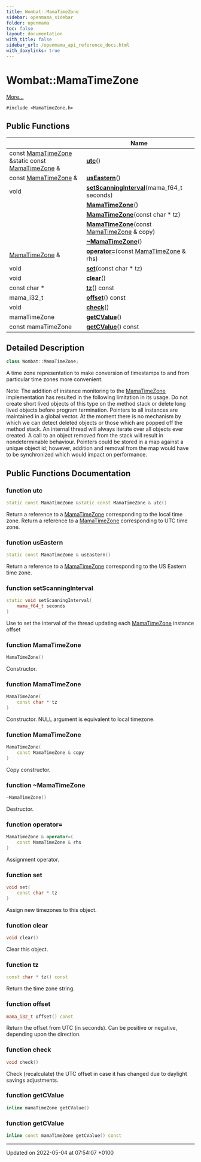 ```yaml
---
title: Wombat::MamaTimeZone
sidebar: openmama_sidebar
folder: openmama
toc: false
layout: documentation
with_title: false
sidebar_url: /openmama_api_reference_docs.html
with_doxylinks: true
---
```


# Wombat::MamaTimeZone



 [More...](#detailed-description)


`#include <MamaTimeZone.h>`

## Public Functions

|                | Name           |
| -------------- | -------------- |
| const [MamaTimeZone](classWombat_1_1MamaTimeZone.html) &static const [MamaTimeZone](classWombat_1_1MamaTimeZone.html) & | **[utc](classWombat_1_1MamaTimeZone.html#function-utc)**() |
| const [MamaTimeZone](classWombat_1_1MamaTimeZone.html) & | **[usEastern](classWombat_1_1MamaTimeZone.html#function-useastern)**() |
| void | **[setScanningInterval](classWombat_1_1MamaTimeZone.html#function-setscanninginterval)**(mama_f64_t seconds) |
| | **[MamaTimeZone](classWombat_1_1MamaTimeZone.html#function-mamatimezone)**() |
| | **[MamaTimeZone](classWombat_1_1MamaTimeZone.html#function-mamatimezone)**(const char * tz) |
| | **[MamaTimeZone](classWombat_1_1MamaTimeZone.html#function-mamatimezone)**(const [MamaTimeZone](classWombat_1_1MamaTimeZone.html) & copy) |
| | **[~MamaTimeZone](classWombat_1_1MamaTimeZone.html#function-~mamatimezone)**() |
| [MamaTimeZone](classWombat_1_1MamaTimeZone.html) & | **[operator=](classWombat_1_1MamaTimeZone.html#function-operator=)**(const [MamaTimeZone](classWombat_1_1MamaTimeZone.html) & rhs) |
| void | **[set](classWombat_1_1MamaTimeZone.html#function-set)**(const char * tz) |
| void | **[clear](classWombat_1_1MamaTimeZone.html#function-clear)**() |
| const char * | **[tz](classWombat_1_1MamaTimeZone.html#function-tz)**() const |
| mama_i32_t | **[offset](classWombat_1_1MamaTimeZone.html#function-offset)**() const |
| void | **[check](classWombat_1_1MamaTimeZone.html#function-check)**() |
| mamaTimeZone | **[getCValue](classWombat_1_1MamaTimeZone.html#function-getcvalue)**() |
| const mamaTimeZone | **[getCValue](classWombat_1_1MamaTimeZone.html#function-getcvalue)**() const |

## Detailed Description

```cpp
class Wombat::MamaTimeZone;
```


A time zone representation to make conversion of timestamps to and from particular time zones more convenient.

Note: The addition of instance monitoring to the [MamaTimeZone](classWombat_1_1MamaTimeZone.html) implementation has resulted in the following limitation in its usage. Do not create short lived objects of this type on the method stack or delete long lived objects before program termination. Pointers to all instances are maintained in a global vector. At the moment there is no mechanism by which we can detect deleted objects or those which are popped off the method stack. An internal thread will always iterate over all objects ever created. A call to an object removed from the stack will result in nondeterminable behaviour. Pointers could be stored in a map against a unique object id; however, addition and removal from the map would have to be synchronized which would impact on performance. 

## Public Functions Documentation

### function utc

```cpp
static const MamaTimeZone &static const MamaTimeZone & utc()
```


Return a reference to a [MamaTimeZone](classWombat_1_1MamaTimeZone.html) corresponding to the local time zone. Return a reference to a [MamaTimeZone](classWombat_1_1MamaTimeZone.html) corresponding to UTC time zone. 


### function usEastern

```cpp
static const MamaTimeZone & usEastern()
```


Return a reference to a [MamaTimeZone](classWombat_1_1MamaTimeZone.html) corresponding to the US Eastern time zone. 


### function setScanningInterval

```cpp
static void setScanningInterval(
    mama_f64_t seconds
)
```


Use to set the interval of the thread updating each [MamaTimeZone](classWombat_1_1MamaTimeZone.html) instance offset 


### function MamaTimeZone

```cpp
MamaTimeZone()
```


Constructor. 


### function MamaTimeZone

```cpp
MamaTimeZone(
    const char * tz
)
```


Constructor. NULL argument is equivalent to local timezone. 


### function MamaTimeZone

```cpp
MamaTimeZone(
    const MamaTimeZone & copy
)
```


Copy constructor. 


### function ~MamaTimeZone

```cpp
~MamaTimeZone()
```


Destructor. 


### function operator=

```cpp
MamaTimeZone & operator=(
    const MamaTimeZone & rhs
)
```


Assignment operator. 


### function set

```cpp
void set(
    const char * tz
)
```


Assign new timezones to this object. 


### function clear

```cpp
void clear()
```


Clear this object. 


### function tz

```cpp
const char * tz() const
```


Return the time zone string. 


### function offset

```cpp
mama_i32_t offset() const
```


Return the offset from UTC (in seconds). Can be positive or negative, depending upon the direction. 


### function check

```cpp
void check()
```


Check (recalculate) the UTC offset in case it has changed due to daylight savings adjustments. 


### function getCValue

```cpp
inline mamaTimeZone getCValue()
```


### function getCValue

```cpp
inline const mamaTimeZone getCValue() const
```


-------------------------------

Updated on 2022-05-04 at 07:54:07 +0100